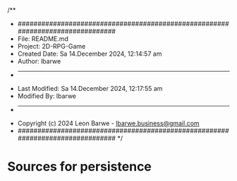 /**
 * ###############################################################################
 *  File: README.md
 *  Project: 2D-RPG-Game
 *  Created Date: Sa 14.December 2024, 12:14:57 am
 *  Author: lbarwe
 *  -----
 *  Last Modified: Sa 14.December 2024, 12:17:55 am
 *  Modified By: lbarwe
 *  -----
 *  Copyright (c) 2024 Leon Barwe - lbarwe.business@gmail.com
 * ###############################################################################
 */

# Sources for persistence